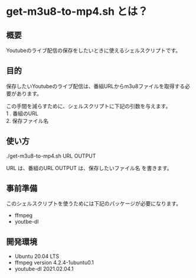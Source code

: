 # get-m3u8-to-mp4.sh とは？

## 概要
Youtubeのライブ配信の保存をしたいときに使えるシェルスクリプトです。

##  目的
保存したいYoutubeのライブ配信は、番組URLからm3u8ファイルを取得する必要があります。

この手間を減らすために、シェルスクリプトに下記の引数を与えます。  
1 . 番組のURL  
2. 保存ファイル名  

## 使い方
./get-m3u8-to-mp4.sh URL OUTPUT

URL は、番組のURL
OUTPUT は、保存したいファイル名
を書きます。

## 事前準備
このシェルスクリプトを使うためには下記のパッケージが必要になります。
- ffmpeg
- youtbe-dl

## 開発環境
- Ubuntu 20.04 LTS
- ffmpeg version 4.2.4-1ubuntu0.1
- youtube-dl 2021.02.04.1
